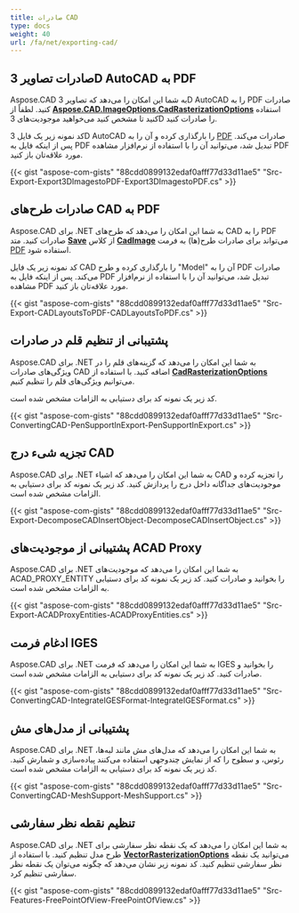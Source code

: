 ```yaml
---
title: صادرات CAD
type: docs
weight: 40
url: /fa/net/exporting-cad/
---
```


## **صادرات تصاویر 3D AutoCAD به PDF**

Aspose.CAD به شما این امکان را می‌دهد که تصاویر 3D AutoCAD را به PDF صادرات کنید. لطفاً از [**Aspose.CAD.ImageOptions.CadRasterizationOptions**](https://reference.aspose.com/cad/net/aspose.cad.imageoptions/cadrasterizationoptions) استفاده کنید تا مشخص کنید می‌خواهید موجودیت‌های 3D را صادرات کنید.

کد نمونه زیر یک فایل 3D AutoCAD را بارگذاری کرده و آن را به [PDF](https://docs.fileformat.com/pdf/) صادرات می‌کند. پس از اینکه فایل به PDF تبدیل شد، می‌توانید آن را با استفاده از نرم‌افزار مشاهده PDF مورد علاقه‌تان باز کنید.

{{< gist "aspose-com-gists" "88cdd0899132edaf0afff77d33d11ae5" "Src-Export-Export3DImagestoPDF-Export3DImagestoPDF.cs" >}}

## **صادرات طرح‌های CAD به PDF**

Aspose.CAD برای .NET به شما این امکان را می‌دهد که طرح‌های CAD را به PDF صادرات کنید. متد [**Save**](https://reference.aspose.com/cad/net/aspose.cad/image/methods/save/index) از کلاس [**CadImage**](https://reference.aspose.com/cad/net/aspose.cad.fileformats.cad/cadimage) می‌تواند برای صادرات طرح(ها) به فرمت [PDF](https://docs.fileformat.com/pdf/) استفاده شود.

کد نمونه زیر یک فایل CAD را بارگذاری کرده و طرح "Model" آن را به PDF صادرات می‌کند. پس از اینکه فایل به PDF تبدیل شد، می‌توانید آن را با استفاده از نرم‌افزار مشاهده PDF مورد علاقه‌تان باز کنید.

{{< gist "aspose-com-gists" "88cdd0899132edaf0afff77d33d11ae5" "Src-Export-CADLayoutsToPDF-CADLayoutsToPDF.cs" >}}

## **پشتیبانی از تنظیم قلم در صادرات**

Aspose.CAD برای .NET به شما این امکان را می‌دهد که گزینه‌های قلم را در ویژگی‌های صادرات CAD اضافه کنید. با استفاده از [**CadRasterizationOptions**](https://reference.aspose.com/cad/net/aspose.cad.imageoptions/cadrasterizationoptions) می‌توانیم ویژگی‌های قلم را تنظیم کنیم.

کد زیر یک نمونه کد برای دستیابی به الزامات مشخص شده است.

{{< gist "aspose-com-gists" "88cdd0899132edaf0afff77d33d11ae5" "Src-ConvertingCAD-PenSupportInExport-PenSupportInExport.cs" >}}

## **تجزیه شیء درج CAD**

Aspose.CAD برای .NET به شما این امکان را می‌دهد که اشیاء CAD را تجزیه کرده و موجودیت‌های جداگانه داخل درج را پردازش کنید. کد زیر یک نمونه کد برای دستیابی به الزامات مشخص شده است.

{{< gist "aspose-com-gists" "88cdd0899132edaf0afff77d33d11ae5" "Src-Export-DecomposeCADInsertObject-DecomposeCADInsertObject.cs" >}}

## **پشتیبانی از موجودیت‌های ACAD Proxy**

Aspose.CAD برای .NET به شما این امکان را می‌دهد که موجودیت‌های ACAD_PROXY_ENTITY را بخوانید و صادرات کنید. کد زیر یک نمونه کد برای دستیابی به الزامات مشخص شده است.

{{< gist "aspose-com-gists" "88cdd0899132edaf0afff77d33d11ae5" "Src-Export-ACADProxyEntities-ACADProxyEntities.cs" >}}

## **ادغام فرمت IGES**

Aspose.CAD برای .NET به شما این امکان را می‌دهد که فرمت IGES را بخوانید و صادرات کنید. کد زیر یک نمونه کد برای دستیابی به الزامات مشخص شده است.

{{< gist "aspose-com-gists" "88cdd0899132edaf0afff77d33d11ae5" "Src-ConvertingCAD-IntegrateIGESFormat-IntegrateIGESFormat.cs" >}}

## **پشتیبانی از مدل‌های مش**

Aspose.CAD برای .NET به شما این امکان را می‌دهد که مدل‌های مش مانند لبه‌ها، رئوس، و سطوح را که از نمایش چندوجهی استفاده می‌کنند پیاده‌سازی و شمارش کنید. کد زیر یک نمونه کد برای دستیابی به الزامات مشخص شده است.

{{< gist "aspose-com-gists" "88cdd0899132edaf0afff77d33d11ae5" "Src-ConvertingCAD-MeshSupport-MeshSupport.cs" >}}

## **تنظیم نقطه نظر سفارشی**

Aspose.CAD برای .NET به شما این امکان را می‌دهد که یک نقطه نظر سفارشی برای طرح مدل تنظیم کنید. با استفاده از [**VectorRasterizationOptions**](https://reference.aspose.com/cad/net/aspose.cad.imageoptions/vectorrasterizationoptions) می‌توانید یک نقطه نظر سفارشی تنظیم کنید. کد نمونه زیر نشان می‌دهد که چگونه می‌توان یک نقطه نظر سفارشی تنظیم کرد.

{{< gist "aspose-com-gists" "88cdd0899132edaf0afff77d33d11ae5" "Src-Features-FreePointOfView-FreePointOfView.cs" >}}

